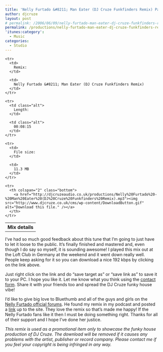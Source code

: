 ```yaml
---
title: 'Nelly Furtado &#8211; Man Eater (DJ Cruze Funkfinders Remix) Part II'
author: djcruze
layout: post
# permalink: /2006/06/09/nelly-furtado-man-eater-dj-cruze-funkfinders-remix-part-ii/
permalink: /productions/nelly-furtado-man-eater-dj-cruze-funkfinders-remix/
'itunes:category':
  - Music
categories:
  - Studio
---
```


<div class="download">
  <table summary="Details of this mix" cellspacing="0">
    <tr>
      <th colspan="2" class="top">
        Mix details
      </th>
    </tr>
    
    <tr>
      <td>
        Remix:
      </td>
      
      <td>
        Nelly Furtado &#8211; Man Eater (DJ Cruze Funkfinders Remix)
      </td>
    </tr>
    
    <tr>
      <td class="alt">
        Length:
      </td>
      
      <td class="alt">
        00:08:15
      </td>
    </tr>
    
    <tr>
      <td>
        File size:
      </td>
      
      <td>
        11.3 MB
      </td>
    </tr>
    
    <tr>
      <th colspan="2" class="bottom">
        <a href="http://djcruzeaudio.co.uk/productions/Nelly%20Furtado%20-%20Man%20Eater%20(DJ%20Cruze%20Funkfinders%20Remix).mp3"><img src="http://www.djcruze.co.uk/cms/wp-content/DownloadButton.gif" alt="Download this file." /></a>
      </th>
    </tr>
  </table>
</div>

I&#8217;ve had so much good feedback about this tune that I&#8217;m going to just have to let it loose to the public. It&#8217;s finally finished and mastered and, even though I do say so myself, it is sounding awesome! I played this mix out at the Loft Club in Germany at the weekend and it went down really well. People keep asking for it so you can download a nice 192 kbps by clicking on the link above.

Just right click on the link and do &#8220;save target as&#8221; or &#8220;save link as&#8221; to save it to your PC. I hope you like it. Let me know what you think using the [contact form][1]. Share it with your friends too and spread the DJ Cruze funky house vibe!

I&#8217;d like to give big love to Bluethumb and all of the guys and girls on the [Nelly Furtado official forums][2]. He found my remix in my podcast and posted a [link][3] up to the site. They love the remix so that&#8217;s made me happy! If the Nelly Furtado fans like it then I must be doing something right. Thanks for all of their support and I hope I&#8217;ve done her justice.

_This remix is used as a promotional item only to showcase the funky house production of DJ Cruze. The download will be removed if it causes any problems with the artist, publisher or record company. Please contact me if you feel your copyright is being infringed in any way._

[1]: /cms/contact/
[2]: http://burninthespotlight.com/forum/index.php
[3]: http://burninthespotlight.com/forum/showthread.php?t=6136
